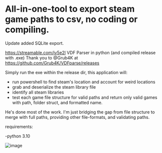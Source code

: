 # All-in-one-tool to export steam game paths to csv, no coding or compiling. 
 
 Update added SQLite export.
 
 

https://streamable.com/jv5e2l
VDF Parser in python (and compiled release with .exe) 
Thank you to @Grub4K at https://github.com/Grub4K/VDFparse/releases

Simply run the exe within the release dir, this application will:
- run powershell to find steam's location and account for weird locations
- grab and deserialize the steam library file
- identify all steam libraries 
- test each game file structure for valid paths and return only valid games with path, folder struct, and formatted name. 

He's done most of the work. I'm just bridging the gap from file structure to merge with full paths, providing other file-formats, and validating paths. 

 requirements:

-python 3.10 

 ![image](https://user-images.githubusercontent.com/98753696/212842672-507bab4e-ddc5-46dd-824a-f17cee1f71ca.png)


